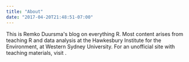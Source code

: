 ```yaml
---
title: "About"
date: "2017-04-20T21:48:51-07:00"
---
```


This is Remko Duursma's blog on everything R. Most content arises from teaching R and data analysis at the Hawkesbury Institute for the Environment, at Western Sydney University. For an unofficial site with teaching materials, visit [](www.hiercourse.com).